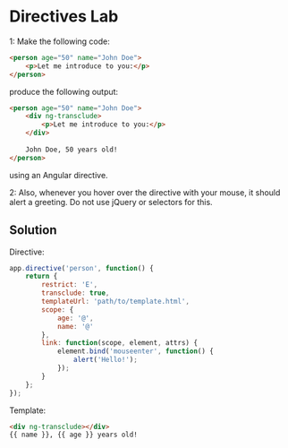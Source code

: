 # Directives Lab
1: Make the following code:

```html
<person age="50" name="John Doe">
	<p>Let me introduce to you:</p>
</person>
```

produce the following output:

```html
<person age="50" name="John Doe">
	<div ng-transclude>
		<p>Let me introduce to you:</p>
	</div>
	
	John Doe, 50 years old!
</person>
```

using an Angular directive.

2: Also, whenever you hover over the directive with your mouse, it should alert a greeting. Do not use jQuery or selectors for this.


## Solution
Directive:

```javascript
app.directive('person', function() {
	return {
		restrict: 'E',
		transclude: true,
		templateUrl: 'path/to/template.html',
		scope: {
			age: '@',
			name: '@'
		},
		link: function(scope, element, attrs) {
			element.bind('mouseenter', function() {
				alert('Hello!');
			});
		}
	};
});
```

Template:

```html
<div ng-transclude></div>
{{ name }}, {{ age }} years old!
```
